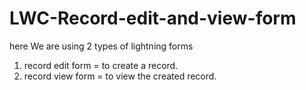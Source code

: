 # LWC-Record-edit-and-view-form

here We are using 2 types of lightning forms
1. record edit form = to create a record.
2. record view form = to view the created record.
